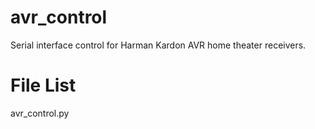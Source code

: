 avr_control
===========

Serial interface control for Harman Kardon AVR home theater receivers.

File List
=========
avr_control.py

